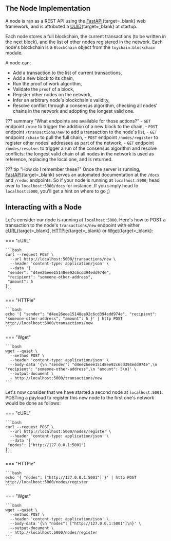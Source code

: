 ## The Node Implementation

A node is ran as a REST API using the [FastAPI]{target=_blank} web framework, and is attributed a [UUID][uuid]{target=_blank} at startup.

Each node stores a full blockchain, the current transactions (to be written in the next block), and the list of other nodes registered in the network.
Each node's blockchain is a `BlockChain` object from the `toychain.blockchain` module.

A node can:

- Add a transaction to the list of current transactions,
- Add a new block to its chain,
- Run the proof of work algorithm,
- Validate the `proof` of a block,
- Register other nodes on the network,
- Infer an arbitrary node's blockchain's validity,
- Resolve conflict through a consensus algorithm, checking all nodes' chains in the network and adopting the longest valid one.

??? summary "What endpoints are available for those actions?"
    - `GET` endpoint `/mine` to trigger the addition of a new block to the chain,
    - `POST` endpoint `/transactions/new` to add a transaction to the node's list,
    - `GET` endpoint `/chain` to pull the full chain,
    - `POST` endpoint `/nodes/register` to register other nodes' addresses as part of the network,
    - `GET` endpoint `/nodes/resolve`: to trigger a run of the consensus algorithm and resolve conflicts: the longest valid chain of all nodes in the network is used as reference, replacing the local one, and is returned.

??? tip "How do I remember these?"
    Once the server is running, [FastAPI]{target=_blank} serves an automated documentation at the `/docs` and `/redoc` endpoints.
    So if your node is running at `localhost:5000`, head over to `localhost:5000/docs` for instance. If you
    simply head to `localhost:5000`, you'll get a hint on where to go ;)

## Interacting with a Node

Let's consider our node is running at `localhost:5000`.
Here's how to POST a transaction to the node's `transactions/new` endpoint with either [cURL]{target=_blank}, [HTTPie]{target=_blank} or [Wget]{target=_blank}:

=== "cURL"
    
    ```bash
    curl --request POST \
      --url http://localhost:5000/transactions/new \
      --header 'content-type: application/json' \
      --data '{
     "sender": "d4ee26eee15148ee92c6cd394edd974e",
     "recipient": "someone-other-address",
     "amount": 5
    }'
    ```

=== "HTTPie"
    
    ```bash
    echo '{ "sender": "d4ee26eee15148ee92c6cd394edd974e", "recipient": "someone-other-address", "amount": 5 }' | http POST http://localhost:5000/transactions/new
    ```

=== "Wget"
    
    ```bash
    wget --quiet \
      --method POST \
      --header 'content-type: application/json' \
      --body-data '{\n "sender": "d4ee26eee15148ee92c6cd394edd974e",\n "recipient": "someone-other-address",\n "amount": 5\n}' \
      --output-document \
      - http://localhost:5000/transactions/new
    ```

Let's now consider that we have started a second node at `localhost:5001`.
POSTing a payload to register this new node to the first one's network would be done as follows:

=== "cURL"
    
    ```bash
    curl --request POST \
      --url http://localhost:5000/nodes/register \
      --header 'content-type: application/json' \
      --data '{
     "nodes": ["http://127.0.0.1:5001"]
    }'
    ```

=== "HTTPie"
    
    ```bash
    echo '{ "nodes": ["http://127.0.0.1:5001"] }' | http POST http://localhost:5000/nodes/register
    ```
    
=== "Wget"

    ```bash
    wget --quiet \
      --method POST \
      --header 'content-type: application/json' \
      --body-data '{\n "nodes": ["http://127.0.0.1:5001"]\n}' \
      --output-document \
      - http://localhost:5000/nodes/register
    ```

[cURL]: https://curl.haxx.se/
[FastAPI]: https://fastapi.tiangolo.com/
[HTTPie]: https://httpie.org/
[uuid]: https://en.wikipedia.org/wiki/Universally_unique_identifier
[Wget]: https://www.gnu.org/software/wget/
